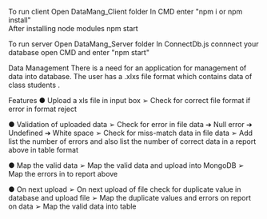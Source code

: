 To run client
Open DataMang_Client folder
In CMD  enter "npm i or npm install"  
After installing node modules  npm start

To run server
Open DataMang_Server folder
In  ConnectDb.js connnect your database 
open CMD  and enter "npm start"  



Data Management
There is a need for an application for management of data into database. The user has a
.xlxs file format which contains data of class students .

Features
● Upload a xls file in input box
➢ Check for correct file format if error in format reject

● Validation of uploaded data
➢ Check for error in file data
➔ Null error
➔ Undefined
➔ White space
➢ Check for miss-match data in file data
➢ Add list the number of errors and also list the number of correct data in a report above in
table format

● Map the valid data
➢ Map the valid data and upload into MongoDB
➢ Map the errors in to report above

● On next upload
➢ On next upload of file check for duplicate value in database and upload file
➢ Map the duplicate values and errors on report on data
➢ Map the valid data into table


